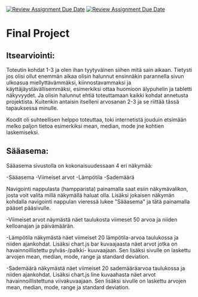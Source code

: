 [![Review Assignment Due Date](https://classroom.github.com/assets/deadline-readme-button-24ddc0f5d75046c5622901739e7c5dd533143b0c8e959d652212380cedb1ea36.svg)](https://classroom.github.com/a/D_drWJKh)
[![Review Assignment Due Date](https://classroom.github.com/assets/deadline-readme-button-8d59dc4de5201274e310e4c54b9627a8934c3b88527886e3b421487c677d23eb.svg)](https://classroom.github.com/a/D_drWJKh)
# Final Project

## Itsearviointi:

Toteutin kohdat 1-3 ja olen ihan tyytyväinen siihen mitä sain aikaan. Tietysti jos olisi ollut enemmän aikaa olisin halunnut ensinnäkin parannella sivun ulkoasua miellyttävämmäksi, kiinnostavammaksi ja käyttäjäystävällisemmäksi, esimerkiksi ottaa huomioon älypuhelin ja tabletti näkyvyydet. Ja olisin halunnut ehtiä toteuttamaan kaikki kohdat annetusta projektista. Kuitenkin antaisin itselleni arvosanan 2-3 ja se riittää tässä tapauksessa minulle. 

Koodit oli suhteellisen helppo toteuttaa, toki internetistä jouduin etsimään melko paljon tietoa esimerkiksi mean, median, mode jne kohtien laskemiseksi. 

## Sääasema:

Sääasema sivustolla on kokonaisuudessaan 4 eri näkymää:

-Sääasema
-Viimeiset arvot
-Lämpötila
-Sademäärä

Navigointi nappulasta (hampparista) painamalla saat esiin näkymävalikon, josta voit valita millä näkymällä haluat olla. Lisäksi jokaisen näkymän kohdalla navigointi nappulan vieressä lukee "Sääasema" ja tätä painamalla pääset pääsivulle.

-Viimeiset arvot näymästä näet taulukosta viimeset 50 arvoa ja niiden kelloanajan ja päivämäärän.

-Lämpötila näkymästä näet viimeiset 20 lämpötila-arvoa taulukossa ja niiden ajankohdat. Lisäksi chart.js bar kuvaajaasta näet arvot jotka on havainnoillistettu pylväs-/palkki- kuuvaajaan. Sen lisäksi sivulle on laskettu arvojen mean, median, mode, range ja standard deviation.

-Sademäärä näkymästä näet viimeiset 20 sademääräarvoa taulukossa ja niiden ajankohdat. Lisäksi chart.js line kuvaahasta näet arvot havainnoillistettuna viivakuvaajaan. Sen lisäksi sivulle on laskettu arvojen mean, median, mode, range ja standard deviation.


